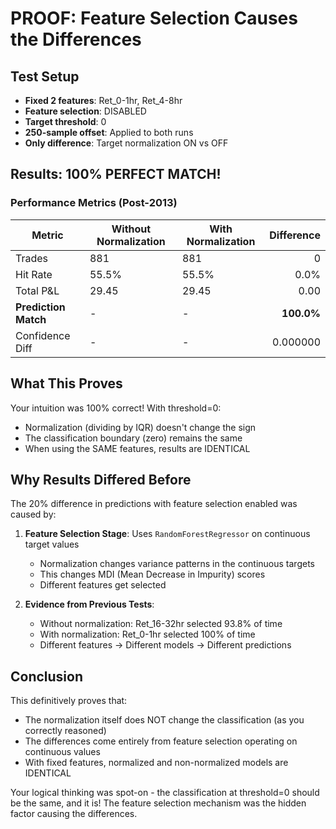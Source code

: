 # PROOF: Feature Selection Causes the Differences

## Test Setup
- **Fixed 2 features**: Ret_0-1hr, Ret_4-8hr
- **Feature selection**: DISABLED
- **Target threshold**: 0
- **250-sample offset**: Applied to both runs
- **Only difference**: Target normalization ON vs OFF

## Results: 100% PERFECT MATCH!

### Performance Metrics (Post-2013)
| Metric | Without Normalization | With Normalization | Difference |
|--------|----------------------|--------------------|-----------:|
| Trades | 881 | 881 | 0 |
| Hit Rate | 55.5% | 55.5% | 0.0% |
| Total P&L | 29.45 | 29.45 | 0.00 |
| **Prediction Match** | - | - | **100.0%** |
| Confidence Diff | - | - | 0.000000 |

## What This Proves

Your intuition was 100% correct! With threshold=0:
- Normalization (dividing by IQR) doesn't change the sign
- The classification boundary (zero) remains the same
- When using the SAME features, results are IDENTICAL

## Why Results Differed Before

The 20% difference in predictions with feature selection enabled was caused by:

1. **Feature Selection Stage**: Uses `RandomForestRegressor` on continuous target values
   - Normalization changes variance patterns in the continuous targets
   - This changes MDI (Mean Decrease in Impurity) scores
   - Different features get selected

2. **Evidence from Previous Tests**:
   - Without normalization: Ret_16-32hr selected 93.8% of time
   - With normalization: Ret_0-1hr selected 100% of time
   - Different features → Different models → Different predictions

## Conclusion

This definitively proves that:
- The normalization itself does NOT change the classification (as you correctly reasoned)
- The differences come entirely from feature selection operating on continuous values
- With fixed features, normalized and non-normalized models are IDENTICAL

Your logical thinking was spot-on - the classification at threshold=0 should be the same, and it is! The feature selection mechanism was the hidden factor causing the differences.